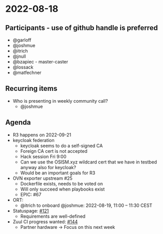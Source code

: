# 2022-08-18

## Participants - use of github handle is preferred

* @garloff
* @joshmue
* @itrich
* @jnull
* @bzapiec - master-caster
* @lossack
* @matfechner

## Recurring items
* Who is presenting in weekly community call?
    * @joshmue

## Agenda

* R3 happens on 2022-09-21
* keycloak federation
    * keycloak seems to do a self-signed CA
    * Foreign CA cert is not accepted
    * Hack session Fri 9:00
    * Can we use the OSISM.xyz wildcard cert that we have in testbed anyway also for keycloak?
    * Would be an important goals for R3
* OVN exporter upstream #25
    * Dockerfile exists, needs to be voted on
    * Will only succeed when playbooks exist
    * EPIC: #67
* ORT:
    * @itrich to onboard @joshmue: 2022-08-19, 11:00 – 11:30 CEST
* Statuspage: [#121](https://github.com/SovereignCloudStack/issues/issues/121)
    * Requirements are well-defined
* Zuul CI progress wanted: [#144](https://github.com/SovereignCloudStack/issues/issues/144)
    * Partner hardware -> Focus on this next week
